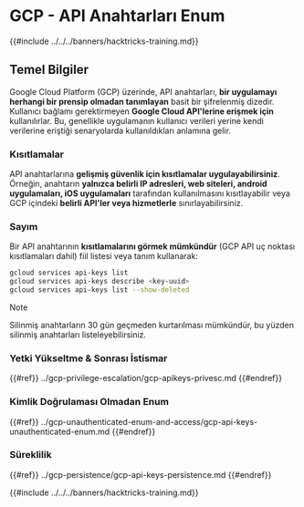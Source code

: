 # GCP - API Anahtarları Enum

{{#include ../../../banners/hacktricks-training.md}}

## Temel Bilgiler

Google Cloud Platform (GCP) üzerinde, API anahtarları, **bir uygulamayı herhangi bir prensip olmadan tanımlayan** basit bir şifrelenmiş dizedir. Kullanıcı bağlamı gerektirmeyen **Google Cloud API'lerine erişmek için** kullanılırlar. Bu, genellikle uygulamanın kullanıcı verileri yerine kendi verilerine eriştiği senaryolarda kullanıldıkları anlamına gelir.

### Kısıtlamalar

API anahtarlarına **gelişmiş güvenlik için kısıtlamalar uygulayabilirsiniz**. Örneğin, anahtarın **yalnızca belirli IP adresleri, web siteleri, android uygulamaları, iOS uygulamaları** tarafından kullanılmasını kısıtlayabilir veya GCP içindeki **belirli API'ler veya hizmetlerle** sınırlayabilirsiniz.

### Sayım

Bir API anahtarının **kısıtlamalarını görmek mümkündür** (GCP API uç noktası kısıtlamaları dahil) fiil listesi veya tanım kullanarak:
```bash
gcloud services api-keys list
gcloud services api-keys describe <key-uuid>
gcloud services api-keys list --show-deleted
```
> [!NOTE]
> Silinmiş anahtarların 30 gün geçmeden kurtarılması mümkündür, bu yüzden silinmiş anahtarları listeleyebilirsiniz.

### Yetki Yükseltme & Sonrası İstismar

{{#ref}}
../gcp-privilege-escalation/gcp-apikeys-privesc.md
{{#endref}}

### Kimlik Doğrulaması Olmadan Enum

{{#ref}}
../gcp-unauthenticated-enum-and-access/gcp-api-keys-unauthenticated-enum.md
{{#endref}}

### Süreklilik

{{#ref}}
../gcp-persistence/gcp-api-keys-persistence.md
{{#endref}}

{{#include ../../../banners/hacktricks-training.md}}
